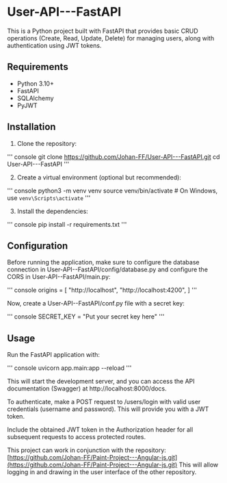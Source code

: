 # User-API---FastAPI

This is a Python project built with FastAPI that provides basic CRUD operations (Create, Read, Update, Delete) for managing users, along with authentication using JWT tokens.

## Requirements

- Python 3.10+
- FastAPI
- SQLAlchemy
- PyJWT

## Installation

1. Clone the repository:

''' console
git clone https://github.com/Johan-FF/User-API---FastAPI.git
cd User-API---FastAPI
'''

2. Create a virtual environment (optional but recommended):

''' console
python3 -m venv venv
source venv/bin/activate  # On Windows, use `venv\Scripts\activate`
'''

3. Install the dependencies:

''' console
pip install -r requirements.txt
'''

## Configuration

Before running the application, make sure to configure the database connection in User-API--FastAPI/config/database.py and configure the CORS in User-API--FastAPI/main.py:

''' console
origins = [
    "http://localhost",
    "http://localhost:4200",
]
'''

Now, create a User-API--FastAPI/conf.py file with a secret key: 

''' console
SECRET_KEY = "Put your secret key here"
'''

## Usage

Run the FastAPI application with:

''' console
uvicorn app.main:app --reload
'''

This will start the development server, and you can access the API documentation (Swagger) at http://localhost:8000/docs.

To authenticate, make a POST request to /users/login with valid user credentials (username and password). This will provide you with a JWT token.

Include the obtained JWT token in the Authorization header for all subsequent requests to access protected routes.

This project can work in conjunction with the repository: [https://github.com/Johan-FF/Paint-Project---Angular-js.git](https://github.com/Johan-FF/Paint-Project---Angular-js.git)
This will allow logging in and drawing in the user interface of the other repository.
